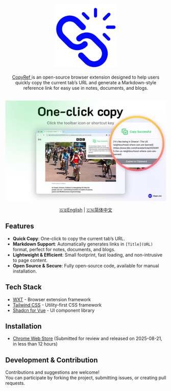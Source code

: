 <div align="center">
<img src="./docs/logo.png" height="200px" title="CopyRef" />
</div>

<br />

<div align="center">
<a href="https://github.com/magicx-dev/copyref-extension"> CopyRef </a> is an open-source browser extension designed to help users quickly copy the current tab’s URL and generate a Markdown-style reference link for easy use in notes, documents, and blogs.
</div>

<br />

![](./docs/preview.png)

<div align="center">
<a href="./README.md">🇬🇧English</a> | <a href="./README.zh-CN.md">🇨🇳简体中文</a>
</div>

## Features

- **Quick Copy**: One-click to copy the current tab’s URL.  
- **Markdown Support**: Automatically generates links in `[Title](URL)` format, perfect for notes, documents, and blogs.  
- **Lightweight & Efficient**: Small footprint, fast loading, and non-intrusive to page content.  
- **Open Source & Secure**: Fully open-source code, available for manual installation.  

## Tech Stack

* [WXT](https://wxt.dev/) - Browser extension framework  
* [Tailwind CSS](https://tailwindcss.com/) - Utility-first CSS framework  
* [Shadcn for Vue](https://www.shadcn-vue.com/) - UI component library  

## Installation

* [Chrome Web Store](https://chromewebstore.google.com/detail/mjhijlbeoapccmbjicfnhgijfkpjggbe) (Submitted for review and released on 2025-08-21, in less than 12 hours)

## Development & Contribution

Contributions and suggestions are welcome!  
You can participate by forking the project, submitting issues, or creating pull requests.  
